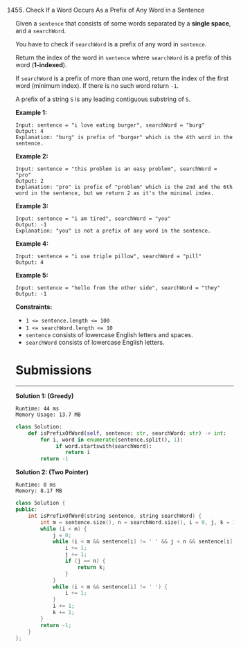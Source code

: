 1455. Check If a Word Occurs As a Prefix of Any Word in a Sentence

Given a `sentence` that consists of some words separated by a **single space**, and a `searchWord`.

You have to check if `searchWord` is a prefix of any word in `sentence`.

Return the index of the word in `sentence` where `searchWord` is a prefix of this word (**1-indexed**).

If `searchWord` is a prefix of more than one word, return the index of the first word (minimum index). If there is no such word return `-1`.

A prefix of a string `S` is any leading contiguous substring of `S`.

 

**Example 1:**
```
Input: sentence = "i love eating burger", searchWord = "burg"
Output: 4
Explanation: "burg" is prefix of "burger" which is the 4th word in the sentence.
```

**Example 2:**
```
Input: sentence = "this problem is an easy problem", searchWord = "pro"
Output: 2
Explanation: "pro" is prefix of "problem" which is the 2nd and the 6th word in the sentence, but we return 2 as it's the minimal index.
```

**Example 3:**
```
Input: sentence = "i am tired", searchWord = "you"
Output: -1
Explanation: "you" is not a prefix of any word in the sentence.
```

**Example 4:**
```
Input: sentence = "i use triple pillow", searchWord = "pill"
Output: 4
```

**Example 5:**
```
Input: sentence = "hello from the other side", searchWord = "they"
Output: -1
```

**Constraints:**

* `1 <= sentence.length <= 100`
* `1 <= searchWord.length <= 10`
* `sentence` consists of lowercase English letters and spaces.
* `searchWord` consists of lowercase English letters.

# Submissions
---
**Solution 1: (Greedy)**
```
Runtime: 44 ms
Memory Usage: 13.7 MB
```
```python
class Solution:
    def isPrefixOfWord(self, sentence: str, searchWord: str) -> int:
        for i, word in enumerate(sentence.split(), 1):
             if word.startswith(searchWord):
                return i
        return -1
```

**Solution 2: (Two Pointer)**
```
Runtime: 0 ms
Memory: 8.17 MB
```
```c++
class Solution {
public:
    int isPrefixOfWord(string sentence, string searchWord) {
        int m = sentence.size(), n = searchWord.size(), i = 0, j, k = 1;
        while (i < m) {
            j = 0;
            while (i < m && sentence[i] != ' ' && j < n && sentence[i] == searchWord[j]) {
                i += 1;
                j += 1;
                if (j == n) {
                    return k;
                }
            }
            while (i < m && sentence[i] != ' ') {
                i += 1;
            }
            i += 1;
            k += 1;
        }
        return -1;
    }
};
```
